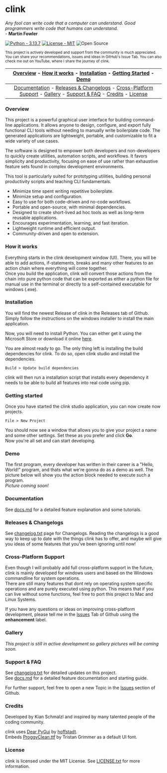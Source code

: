 # clink
*Any fool can write code that a computer can understand. Good programmers write code that humans can understand.* 
<br> - **Martin Fowler**

[![Python - 3.13.7](https://img.shields.io/badge/Python-3.13.7-315C91?style=for-the-badge)](https://www.python.org/downloads/)
[![License - MIT](https://img.shields.io/badge/License-MIT-D1682C?style=for-the-badge)](https://choosealicense.com/licenses/mit/)
![Open Source](https://img.shields.io/badge/Open_Source-23A15C?style=for-the-badge)

<sub> This project is actively developed and support from the community is much appreciated. You can share your recommendations, issues and ideas in GitHub's Issue Tab. You can also check me out on YouTube, where I share the journey of clink.</sub>

|[Overview](#overview) - [How it works](#how-it-works) - [Installation](#installation) - [Getting Started](#getting-started) - [Demo](#demo)|
:----------------------------------------------------------: |
|[Documentation](#documentation) - [Releases & Changelogs](#releases--changelogs) - [Cross-Platform Support](#cross-platform-support) - [Gallery](#gallery) - [Support & FAQ](#support--faq) - [Credits](#credits) - [License](#license)|

### Overview
This project is a powerful graphical user interface for building command-line applications. 
It allows anyone to design, configure, and export fully functional CLI tools without needing to manually write boilerplate code. 
The generated applications are lightweight, portable, and customizable to fit a wide variety of use cases.

The software is designed to empower both developers and non-developers to quickly create utilities, automation scripts, and workflows. 
It favors simplicity and productivity, focusing on ease of use rather than exhaustive feature sets found in complex development environments. 

This tool is particularly suited for prototyping utilities, building personal productivity scripts and teaching CLI fundamentals.

- Minimize time spent writing repetitive boilerplate.
- Minimize setup and configuration.
- Easy to use for both code-driven and no-code workflows.
- Portable and open-source, with minimal dependencies.
- Designed to create short-lived ad hoc tools as well as long-term reusable applications.
- Encourages experimentation, learning, and fast iteration.
- Lightweight runtime and efficient output.
- Community-driven and open to extension.

### How it works
Everything starts in the clink development window (UI). There, you will be able to add actions, if-statements, 
breaks and many other features to an action chain where everything will come together.
<br>
Once you build the application, clink will convert those actions from the chain into pure python code that can be exported
as either a python file for manual use in the terminal or directly to a self-contained executable for windows (.exe).

### Installation
You will find the newest Release of clink in the Releases tab of Github.
<br> Simply follow the instructions on the windows installer to install the main application.

Now, you will need to install Python. You can either get it using the Microsoft Store or download it online [here](https://www.python.org/downloads/).

You are almost ready to go. The only thing left is installing the build dependencies for clink. To do so, open clink studio and install the dependencies.
```
Build > Update build dependencies
```
clink will then run a installation script that installs every dependency it needs to be able to build all features into real code using pip.

### Getting started
Once you have started the clink studio application, you can now create now projects.
```
File > New Project
```
You should now see a window that allows you to give your project a name and some other settings. Set these as you prefer and click **Go**.
<br> Now you're all set and can start developing.

### Demo
The first program, every developer has written in their career is a "Hello, World!" program, and thats what we're gonna do as a demo as well.
The picture below will show you the action block needed to execute such a program.
<br>
*Picture coming soon!*

### Documentation
See [docs.md](./docs/docs.md) for a detailed feature explanation and some tutorials.

### Releases & Changelogs
See [changelog.txt](./docs/changelog.txt) page for Changelogs.
Reading the changelogs is a good way to keep up to date with the things clink has to offer, 
and maybe will give you ideas of some features that you've been ignoring until now!

### Cross-Platform Support
Even though I will probably add full cross-platform support in the future, clink is mainly developed for windows 
users and based on the Windows commandline for system operations.
<br>
There are still many features that dont rely on operating system specific operations and are purely executed using python. This means
that if you can live without some functions, feel free to port this project to Mac and Linux Systems.

If you have any questions or ideas on improving cross-platform development, please tell me in the [Issues](https://github.com/schmalzl/clink/issues) Tab of Github
using the **enhancement** label.

### Gallery
*This project is still in active development so gallery pictures will be coming soon.*

### Support & FAQ
See [changelog.txt](./docs/changelog.txt) for detailed updates on this project.
<br> See [docs.md](./docs/docs.md) for a detailed feature documentation and starting guide.

For further support, feel free to open a new Topic in the [Issues](https://github.com/schmalzl/clink/issues) section of Github.

### Credits
Developed by Kian Schmalzl and inspired by many talented people of the coding community.

clink uses [Dear PyGui](https://github.com/hoffstadt/DearPyGui) by [hoffstadt](https://github.com/hoffstadt).
<br> Embeds [ProggyClean.ttf](https://www.dafont.com/proggy-clean.font) by Tristan Grimmer as a default UI font.

### License
clink is licensed under the MIT License. See [LICENSE.txt](./LICENSE.txt) for more information.